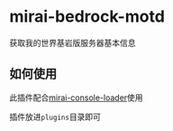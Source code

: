 # mirai-bedrock-motd
获取我的世界基岩版服务器基本信息

## 如何使用
此插件配合[mirai-console-loader](https://github.com/iTXTech/mirai-console-loader/#%E5%90%AF%E5%8A%A8MCL)使用

插件放进`plugins`目录即可

